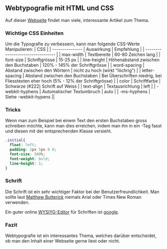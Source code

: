 ## Webtypografie mit HTML und CSS
Auf dieser [Webseite](http://practicaltypography.com/) findet man viele, interessante Artikel zum Thema.


### Wichtige CSS Einheiten
Um die Typografie zu verbessern, kann man folgende CSS-Werte Manipulieren:
| CSS             |
| --------------- | Auswirkung                           | Empfehlung                        |
| --------------------------------- |
| max-width       | Textbereite                          | 60-80 Zeichen lang                |
| font-size       | Schriftgrösse                        | 15-25 px                          |
| line-height     | Höhenabstand zwischen den Buchstaben | 120% - 145% der Schriftgrösse     |
| word-spacing    | Abstand zwischen den Wörtern         | nicht zu hoch (wirkt "löchrig")   |
| letter-spacing  | Abstand zwischen den Buchstaben      | Bei Überschriften niedrig, bei Fliesstexten eher hoch (5% - 12% der Schriftgrösse) |
| color           | Schriftfarbe                         | Schwarze (#222) Schrift auf Weiss |
| text-align      | Textausrichtung                      | left                              |
| -webkit-hyphens | Automatischer Textumbruch            | auto                              |
| -ms-hyphens     | Siehe -webkit-hypens                                                    ||



### Tricks
Wenn man zum Beispiel bei einem Text den ersten Buchstaben gross schreiben möchte, kann man dies erreichen, indem man ihn in ein <span>-Tag fasst und diesen mit der entsprechenden Klasse versieht.


```css
.initial{
  float: left;
  padding: 2px 5px 0 0;
  font-size: 300%;
  font-weight: bold;
  line-height: 1;
}
```
### Schrift
Die Schrift ist ein sehr wichtiger Faktor bei der Benutzerfreundlichkeit. Man sollte laut [Matthew Butterick](http://practicaltypography.com/) niemals Arial oder Times New Roman verwenden.


Ein guter online [WYSIYG-Editor](/de/wiki/wysiwyg) für Schriften ist [google](/de/http/**fonts.google.com/).





### Fazit
Webtypografie ist ein interessantes Thema, welches darüber entscheidet, ob man den Inhalt einer Webseite gerne liest oder nicht.

